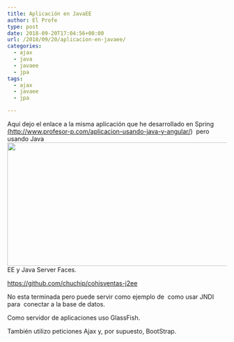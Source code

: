 ```yaml
---
title: Aplicación en JavaEE
author: El Profe
type: post
date: 2018-09-20T17:04:56+00:00
url: /2018/09/20/aplicacion-en-javaee/
categories:
  - ajax
  - java
  - javaee
  - jpa
tags:
  - ajax
  - javaee
  - jpa

---
```

Aquí dejo el enlace a la misma aplicación que he desarrollado en Spring <a href="http://www.profesor-p.com/aplicacion-usando-java-y-angular/" target="_blank" rel="noopener">(http://www.profesor-p.com/aplicacion-usando-java-y-angular/)</a>  pero usando Java<img class="wp-image-332 alignright" src="http://www.profesor-p.com/wp-content/uploads/2018/09/Captura-1024x520.png" alt="" width="558" height="283" srcset="http://www.profesor-p.com/wp-content/uploads/2018/09/Captura-1024x520.png 1024w, http://www.profesor-p.com/wp-content/uploads/2018/09/Captura-300x152.png 300w, http://www.profesor-p.com/wp-content/uploads/2018/09/Captura-768x390.png 768w, http://www.profesor-p.com/wp-content/uploads/2018/09/Captura.png 1072w" sizes="(max-width: 558px) 100vw, 558px" />EE y Java Server Faces.

<a href="https://github.com/chuchip/cohisventas-j2ee" target="_blank" rel="noopener">https://github.com/chuchip/cohisventas-j2ee</a>

No esta terminada pero puede servir como ejemplo de  como usar JNDI para  conectar a la base de datos.

Como servidor de aplicaciones uso GlassFish.

También utilizo peticiones Ajax y, por supuesto, BootStrap.

&nbsp;

&nbsp;